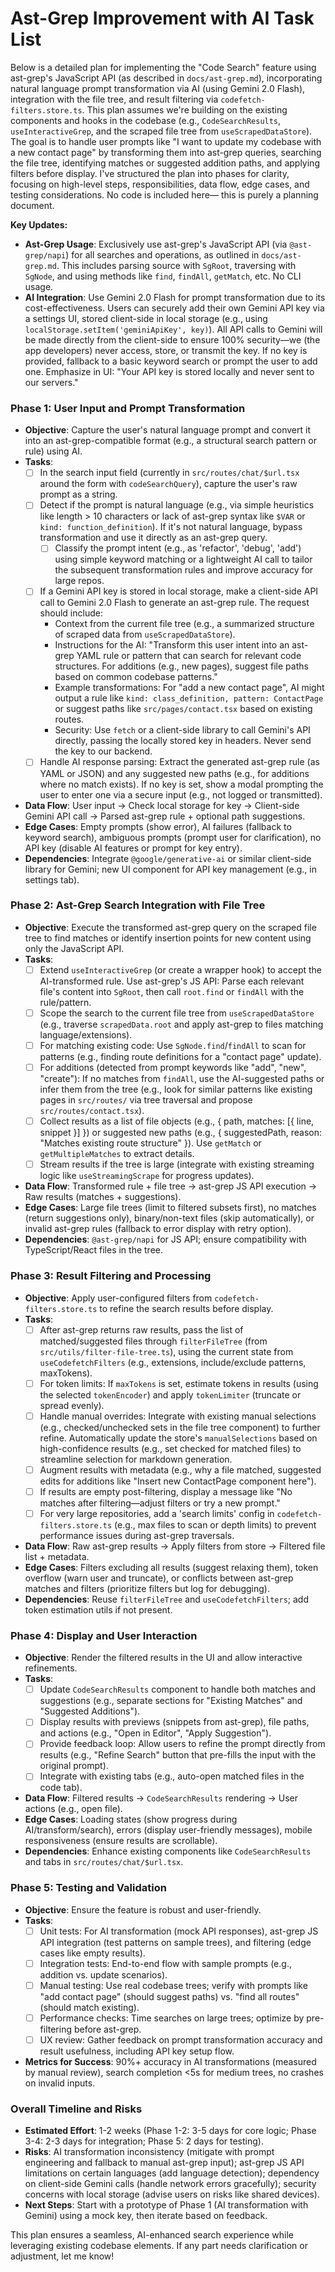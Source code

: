 # Ast-Grep Improvement with AI Task List

Below is a detailed plan for implementing the "Code Search" feature using ast-grep's JavaScript API (as described in `docs/ast-grep.md`), incorporating natural language prompt transformation via AI (using Gemini 2.0 Flash), integration with the file tree, and result filtering via `codefetch-filters.store.ts`. This plan assumes we're building on the existing components and hooks in the codebase (e.g., `CodeSearchResults`, `useInteractiveGrep`, and the scraped file tree from `useScrapedDataStore`). The goal is to handle user prompts like "I want to update my codebase with a new contact page" by transforming them into ast-grep queries, searching the file tree, identifying matches or suggested addition paths, and applying filters before display. I've structured the plan into phases for clarity, focusing on high-level steps, responsibilities, data flow, edge cases, and testing considerations. No code is included here— this is purely a planning document.

**Key Updates:**
- **Ast-Grep Usage**: Exclusively use ast-grep's JavaScript API (via `@ast-grep/napi`) for all searches and operations, as outlined in `docs/ast-grep.md`. This includes parsing source with `SgRoot`, traversing with `SgNode`, and using methods like `find`, `findAll`, `getMatch`, etc. No CLI usage.
- **AI Integration**: Use Gemini 2.0 Flash for prompt transformation due to its cost-effectiveness. Users can securely add their own Gemini API key via a settings UI, stored client-side in local storage (e.g., using `localStorage.setItem('geminiApiKey', key)`). All API calls to Gemini will be made directly from the client-side to ensure 100% security—we (the app developers) never access, store, or transmit the key. If no key is provided, fallback to a basic keyword search or prompt the user to add one. Emphasize in UI: "Your API key is stored locally and never sent to our servers."

### Phase 1: User Input and Prompt Transformation
- **Objective**: Capture the user's natural language prompt and convert it into an ast-grep-compatible format (e.g., a structural search pattern or rule) using AI.
- **Tasks**:
  - [ ] In the search input field (currently in `src/routes/chat/$url.tsx` around the form with `codeSearchQuery`), capture the user's raw prompt as a string.
  - [ ] Detect if the prompt is natural language (e.g., via simple heuristics like length &gt; 10 characters or lack of ast-grep syntax like `$VAR` or `kind: function_definition`). If it's not natural language, bypass transformation and use it directly as an ast-grep query.
    - [ ] Classify the prompt intent (e.g., as 'refactor', 'debug', 'add') using simple keyword matching or a lightweight AI call to tailor the subsequent transformation rules and improve accuracy for large repos.
  - [ ] If a Gemini API key is stored in local storage, make a client-side API call to Gemini 2.0 Flash to generate an ast-grep rule. The request should include:
     - Context from the current file tree (e.g., a summarized structure of scraped data from `useScrapedDataStore`).
     - Instructions for the AI: "Transform this user intent into an ast-grep YAML rule or pattern that can search for relevant code structures. For additions (e.g., new pages), suggest file paths based on common codebase patterns."
     - Example transformations: For "add a new contact page", AI might output a rule like `kind: class_definition, pattern: ContactPage` or suggest paths like `src/pages/contact.tsx` based on existing routes.
     - Security: Use `fetch` or a client-side library to call Gemini's API directly, passing the locally stored key in headers. Never send the key to our backend.
  - [ ] Handle AI response parsing: Extract the generated ast-grep rule (as YAML or JSON) and any suggested new paths (e.g., for additions where no match exists). If no key is set, show a modal prompting the user to enter one via a secure input (e.g., not logged or transmitted).
- **Data Flow**: User input → Check local storage for key → Client-side Gemini API call → Parsed ast-grep rule + optional path suggestions.
- **Edge Cases**: Empty prompts (show error), AI failures (fallback to keyword search), ambiguous prompts (prompt user for clarification), no API key (disable AI features or prompt for key entry).
- **Dependencies**: Integrate `@google/generative-ai` or similar client-side library for Gemini; new UI component for API key management (e.g., in settings tab).

### Phase 2: Ast-Grep Search Integration with File Tree
- **Objective**: Execute the transformed ast-grep query on the scraped file tree to find matches or identify insertion points for new content using only the JavaScript API.
- **Tasks**:
  - [ ] Extend `useInteractiveGrep` (or create a wrapper hook) to accept the AI-transformed rule. Use ast-grep's JS API: Parse each relevant file's content into `SgRoot`, then call `root.find` or `findAll` with the rule/pattern.
  - [ ] Scope the search to the current file tree from `useScrapedDataStore` (e.g., traverse `scrapedData.root` and apply ast-grep to files matching language/extensions).
  - [ ] For matching existing code: Use `SgNode.find`/`findAll` to scan for patterns (e.g., finding route definitions for a "contact page" update).
  - [ ] For additions (detected from prompt keywords like "add", "new", "create"): If no matches from `findAll`, use the AI-suggested paths or infer them from the tree (e.g., look for similar patterns like existing pages in `src/routes/` via tree traversal and propose `src/routes/contact.tsx`).
  - [ ] Collect results as a list of file objects (e.g., { path, matches: [{ line, snippet }] }) or suggested new paths (e.g., { suggestedPath, reason: "Matches existing route structure" }). Use `getMatch` or `getMultipleMatches` to extract details.
  - [ ] Stream results if the tree is large (integrate with existing streaming logic like `useStreamingScrape` for progress updates).
- **Data Flow**: Transformed rule + file tree → ast-grep JS API execution → Raw results (matches + suggestions).
- **Edge Cases**: Large file trees (limit to filtered subsets first), no matches (return suggestions only), binary/non-text files (skip automatically), or invalid ast-grep rules (fallback to error display with retry option).
- **Dependencies**: `@ast-grep/napi` for JS API; ensure compatibility with TypeScript/React files in the tree.

### Phase 3: Result Filtering and Processing
- **Objective**: Apply user-configured filters from `codefetch-filters.store.ts` to refine the search results before display.
- **Tasks**:
  - [ ] After ast-grep returns raw results, pass the list of matched/suggested files through `filterFileTree` (from `src/utils/filter-file-tree.ts`), using the current state from `useCodefetchFilters` (e.g., extensions, include/exclude patterns, maxTokens).
  - [ ] For token limits: If `maxTokens` is set, estimate tokens in results (using the selected `tokenEncoder`) and apply `tokenLimiter` (truncate or spread evenly).
  - [ ] Handle manual overrides: Integrate with existing manual selections (e.g., checked/unchecked sets in the file tree component) to further refine. Automatically update the store's `manualSelections` based on high-confidence results (e.g., set checked for matched files) to streamline selection for markdown generation.
  - [ ] Augment results with metadata (e.g., why a file matched, suggested edits for additions like "Insert new ContactPage component here").
  - [ ] If results are empty post-filtering, display a message like "No matches after filtering—adjust filters or try a new prompt."
  - [ ] For very large repositories, add a 'search limits' config in `codefetch-filters.store.ts` (e.g., max files to scan or depth limits) to prevent performance issues during ast-grep traversals.
- **Data Flow**: Raw ast-grep results → Apply filters from store → Filtered file list + metadata.
- **Edge Cases**: Filters excluding all results (suggest relaxing them), token overflow (warn user and truncate), or conflicts between ast-grep matches and filters (prioritize filters but log for debugging).
- **Dependencies**: Reuse `filterFileTree` and `useCodefetchFilters`; add token estimation utils if not present.

### Phase 4: Display and User Interaction
- **Objective**: Render the filtered results in the UI and allow interactive refinements.
- **Tasks**:
  - [ ] Update `CodeSearchResults` component to handle both matches and suggestions (e.g., separate sections for "Existing Matches" and "Suggested Additions").
  - [ ] Display results with previews (snippets from ast-grep), file paths, and actions (e.g., "Open in Editor", "Apply Suggestion").
  - [ ] Provide feedback loop: Allow users to refine the prompt directly from results (e.g., "Refine Search" button that pre-fills the input with the original prompt).
  - [ ] Integrate with existing tabs (e.g., auto-open matched files in the code tab).
- **Data Flow**: Filtered results → `CodeSearchResults` rendering → User actions (e.g., open file).
- **Edge Cases**: Loading states (show progress during AI/transform/search), errors (display user-friendly messages), mobile responsiveness (ensure results are scrollable).
- **Dependencies**: Enhance existing components like `CodeSearchResults` and tabs in `src/routes/chat/$url.tsx`.

### Phase 5: Testing and Validation
- **Objective**: Ensure the feature is robust and user-friendly.
- **Tasks**:
  - [ ] Unit tests: For AI transformation (mock API responses), ast-grep JS API integration (test patterns on sample trees), and filtering (edge cases like empty results).
  - [ ] Integration tests: End-to-end flow with sample prompts (e.g., addition vs. update scenarios).
  - [ ] Manual testing: Use real codebase trees; verify with prompts like "add contact page" (should suggest paths) vs. "find all routes" (should match existing).
  - [ ] Performance checks: Time searches on large trees; optimize by pre-filtering before ast-grep.
  - [ ] UX review: Gather feedback on prompt transformation accuracy and result usefulness, including API key setup flow.
- **Metrics for Success**: 90%+ accuracy in AI transformations (measured by manual review), search completion <5s for medium trees, no crashes on invalid inputs.

### Overall Timeline and Risks
- **Estimated Effort**: 1-2 weeks (Phase 1-2: 3-5 days for core logic; Phase 3-4: 2-3 days for integration; Phase 5: 2 days for testing).
- **Risks**: AI transformation inconsistency (mitigate with prompt engineering and fallback to manual ast-grep input); ast-grep JS API limitations on certain languages (add language detection); dependency on client-side Gemini calls (handle network errors gracefully); security concerns with local storage (advise users on risks like shared devices).
- **Next Steps**: Start with a prototype of Phase 1 (AI transformation with Gemini) using a mock key, then iterate based on feedback.

This plan ensures a seamless, AI-enhanced search experience while leveraging existing codebase elements. If any part needs clarification or adjustment, let me know! 